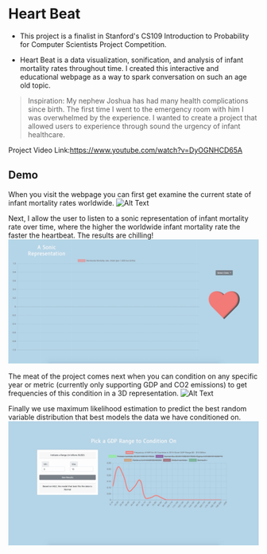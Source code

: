 # Heart Beat
* This project is a finalist in Stanford's CS109 Introduction to Probability for Computer Scientists Project Competition.

* Heart Beat is a data visualization, sonification, and analysis of infant mortality rates throughout time. I created this interactive and educational webpage as a way to spark conversation on such an age old topic. 
> Inspiration: My nephew Joshua has had many health complications since birth. The first time I went to the emergency room with him I was overwhelmed by the experience. I wanted to create a project that allowed users to experience through sound the urgency of infant healthcare.

Project Video Link:https://www.youtube.com/watch?v=DyOGNHCD65A

## Demo

When you visit the webpage you can first get examine the current state of infant mortality rates worldwide.
![Alt Text](https://github.com/leonbi100/heart_beat/blob/master/data/2019-12-18%2020.04.14.gif)

Next, I allow the user to listen to a sonic representation of infant mortality rate over time, where the higher the worldwide infant mortality rate the faster the heartbeat. The results are chilling!
![Alt Text](https://github.com/leonbi100/heart_beat/blob/master/data/2019-12-18%2019.58.45.gif)

The meat of the project comes next when you can condition on any specific year or metric (currently only supporting GDP and CO2 emissions) to get frequencies of this condition in a 3D representation.
![Alt Text](https://github.com/leonbi100/heart_beat/blob/master/data/2019-12-18%2020.09.53.gif)

Finally we use maximum likelihood estimation to predict the best random variable distribution that best models the data we have conditioned on.
![Alt Text](https://github.com/leonbi100/heart_beat/blob/master/data/2019-12-18%2020.11.42.gif)
